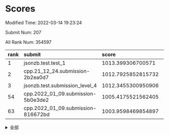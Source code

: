 # Scores

Modified Time: 2022-03-14 19:23:24

Submit Num: 207

All Rank Num: 354597

| rank |               submit               |       score        |       sigma        | pk_num |
| :--- | :--------------------------------- | :----------------- | :----------------- | :----- |
| 1    | jsonzb.test.test_1                 | 1013.399306700571  | 0.8179959883862494 | 6850   |
| 2    | cpp.21_12_24.submission-2b2ea0d7   | 1012.7925852815732 | 0.8219202092006688 | 6854   |
| 3    | jsonzb.test.submission_level_4     | 1012.3455300950906 | 0.7877974721889583 | 6856   |
| 54   | cpp.2022_01_09.submission-5b0e3de2 | 1005.4175521562405 | 0.7331350681275771 | 6853   |
| 63   | cpp.2022_01_09.submission-816672bd | 1003.9598469854897 | 0.7234857269468418 | 6851   |


<details>
<summary>全部</summary>

| rank |                 submit                 |       score        |       sigma        | pk_num |
| :--- | :------------------------------------- | :----------------- | :----------------- | :----- |
| 1    | jsonzb.test.test_1                     | 1013.399306700571  | 0.8179959883862494 | 6850   |
| 2    | cpp.21_12_24.submission-2b2ea0d7       | 1012.7925852815732 | 0.8219202092006688 | 6854   |
| 3    | jsonzb.test.submission_level_4         | 1012.3455300950906 | 0.7877974721889583 | 6856   |
| 4    | gobigger.level_3.submission_level_3_47 | 1011.6916368124494 | 0.8000759486656114 | 6854   |
| 5    | gobigger.level_3.submission_level_3_41 | 1011.4010038654403 | 0.7833349868916989 | 6854   |
| 6    | gobigger.level_3.submission_level_3_43 | 1011.2308265666143 | 0.796968916248189  | 6851   |
| 7    | gobigger.level_3.submission_level_3_5  | 1011.2063466376146 | 0.7659748555372087 | 6851   |
| 8    | gobigger.level_3.submission_level_3_12 | 1011.1798514548863 | 0.8012300996891966 | 6854   |
| 9    | gobigger.level_3.submission_level_3_30 | 1011.1452403543304 | 0.7590950080885    | 6850   |
| 10   | gobigger.level_3.submission_level_3_2  | 1011.1042514494521 | 0.7687646967510464 | 6854   |
| 11   | gobigger.level_3.submission_level_3_20 | 1011.0773384033175 | 0.7441270106884788 | 6853   |
| 12   | gobigger.level_3.submission_level_3_29 | 1010.9617014462016 | 0.7645731108237063 | 6851   |
| 13   | gobigger.level_3.submission_level_3_31 | 1010.9505853139111 | 0.7783654794928142 | 6854   |
| 14   | gobigger.level_3.submission_level_3_22 | 1010.9251795254644 | 0.7752969295348247 | 6850   |
| 15   | gobigger.level_3.submission_level_3_18 | 1010.8279616103678 | 0.7511603681956416 | 6851   |
| 16   | gobigger.level_3.submission_level_3_34 | 1010.731882876323  | 0.7619429010761811 | 6851   |
| 17   | gobigger.level_3.submission_level_3_27 | 1010.7229065335907 | 0.7714579992682619 | 6850   |
| 18   | gobigger.level_3.submission_level_3_36 | 1010.7082379028636 | 0.7561793499165372 | 6853   |
| 19   | gobigger.level_3.submission_level_3_40 | 1010.6051110565104 | 0.761153272701754  | 6853   |
| 20   | gobigger.level_3.submission_level_3_42 | 1010.5766661607369 | 0.745055749077011  | 6852   |
| 21   | gobigger.level_3.submission_level_3_19 | 1010.5023995359928 | 0.7721200706879404 | 6848   |
| 22   | gobigger.level_3.submission_level_3_49 | 1010.4958889575275 | 0.7792305947752645 | 6853   |
| 23   | gobigger.level_3.submission_level_3_8  | 1010.4459637024125 | 0.7845970694546686 | 6855   |
| 24   | gobigger.level_3.submission_level_3_6  | 1010.4233193936657 | 0.7739369434572574 | 6853   |
| 25   | gobigger.level_3.submission_level_3_11 | 1010.2055360501549 | 0.7624864186921694 | 6850   |
| 26   | gobigger.level_3.submission_level_3_37 | 1010.1872892223801 | 0.7540078920728385 | 6852   |
| 27   | gobigger.level_3.submission_level_3_24 | 1010.0330087039391 | 0.7463281929700605 | 6853   |
| 28   | gobigger.level_3.submission_level_3_33 | 1009.972988229836  | 0.7522115941692978 | 6854   |
| 29   | gobigger.level_3.submission_level_3_26 | 1009.9221874662484 | 0.7636636574439517 | 6855   |
| 30   | gobigger.level_3.submission_level_3_48 | 1009.9201042037511 | 0.7650194900959525 | 6853   |
| 31   | gobigger.level_3.submission_level_3_13 | 1009.8659013093359 | 0.7664657132820535 | 6849   |
| 32   | gobigger.level_3.submission_level_3_44 | 1009.8584824485243 | 0.7312875901289232 | 6854   |
| 33   | gobigger.level_3.submission_level_3_9  | 1009.8392024175856 | 0.7653506435111781 | 6850   |
| 34   | gobigger.level_3.submission_level_3_38 | 1009.8334209971962 | 0.7801644769592879 | 6853   |
| 35   | gobigger.level_3.submission_level_3_32 | 1009.819329583812  | 0.7440220568373456 | 6853   |
| 36   | gobigger.level_3.submission_level_3_1  | 1009.8027041829829 | 0.7387816232459016 | 6855   |
| 37   | gobigger.level_3.submission_level_3_4  | 1009.7504995920608 | 0.7570504323276016 | 6852   |
| 38   | gobigger.level_3.submission_level_3_35 | 1009.7480226830197 | 0.7559365509264641 | 6847   |
| 39   | gobigger.level_3.submission_level_3_14 | 1009.7113810416093 | 0.7714238965045543 | 6851   |
| 40   | gobigger.level_3.submission_level_3_15 | 1009.7031117454297 | 0.7572108898798021 | 6846   |
| 41   | gobigger.level_3.submission_level_3_3  | 1009.676940308107  | 0.7642747175457768 | 6859   |
| 42   | gobigger.level_3.submission_level_3_7  | 1009.535693017919  | 0.7505166125016438 | 6852   |
| 43   | gobigger.level_3.submission_level_3_10 | 1009.473444664812  | 0.7684127562573223 | 6852   |
| 44   | gobigger.level_3.submission_level_3_28 | 1009.4536151315349 | 0.7463940755606404 | 6855   |
| 45   | gobigger.level_3.submission_level_3_45 | 1009.3373859508089 | 0.7628159103046442 | 6858   |
| 46   | gobigger.level_3.submission_level_3_17 | 1009.2729599359125 | 0.7652373137478485 | 6853   |
| 47   | gobigger.level_3.submission_level_3_21 | 1009.2728726589255 | 0.7473663869925077 | 6852   |
| 48   | gobigger.level_3.submission_level_3_16 | 1009.2709723986901 | 0.7931095194724087 | 6856   |
| 49   | gobigger.level_3.submission_level_3_0  | 1008.7377574787781 | 0.758674100772439  | 6853   |
| 50   | gobigger.level_3.submission_level_3_23 | 1008.7294857068133 | 0.7306190011331731 | 6851   |
| 51   | gobigger.level_3.submission_level_3_39 | 1008.6192631801983 | 0.7608684097733753 | 6852   |
| 52   | gobigger.level_3.submission_level_3_46 | 1008.4241688753193 | 0.7507948318944698 | 6848   |
| 53   | gobigger.level_3.submission_level_3_25 | 1007.9948989673929 | 0.7286541027659976 | 6848   |
| 54   | cpp.2022_01_09.submission-5b0e3de2     | 1005.4175521562405 | 0.7331350681275771 | 6853   |
| 55   | gobigger.level_1.submission_level_1_41 | 1005.0826195680697 | 0.7157617214288436 | 6848   |
| 56   | gobigger.level_1.submission_level_1_35 | 1004.8274431896094 | 0.7409917545196781 | 6854   |
| 57   | gobigger.level_1.submission_level_1_49 | 1004.7533141518335 | 0.7210956050907389 | 6854   |
| 58   | gobigger.level_1.submission_level_1_9  | 1004.7428914788765 | 0.7164424025342417 | 6850   |
| 59   | gobigger.level_1.submission_level_1_13 | 1004.6252127510556 | 0.7102054207812689 | 6850   |
| 60   | gobigger.level_1.submission_level_1_18 | 1004.3833920852003 | 0.7241762299396706 | 6850   |
| 61   | gobigger.level_1.submission_level_1_34 | 1004.2270752019905 | 0.7177170722519137 | 6851   |
| 62   | gobigger.level_1.submission_level_1_4  | 1004.1191768331319 | 0.7105489882847508 | 6850   |
| 63   | cpp.2022_01_09.submission-816672bd     | 1003.9598469854897 | 0.7234857269468418 | 6851   |
| 64   | gobigger.level_1.submission_level_1_2  | 1003.9397601057912 | 0.7127156236842138 | 6847   |
| 65   | gobigger.level_1.submission_level_1_42 | 1003.9295820947999 | 0.7147789894688796 | 6858   |
| 66   | gobigger.level_1.submission_level_1_11 | 1003.9260935128503 | 0.7134785980430222 | 6851   |
| 67   | gobigger.level_1.submission_level_1_16 | 1003.8357774597379 | 0.7240248252027288 | 6856   |
| 68   | gobigger.level_1.submission_level_1_44 | 1003.8089612925683 | 0.7100613216944237 | 6857   |
| 69   | gobigger.level_1.submission_level_1_32 | 1003.7844744481956 | 0.7109658271863082 | 6855   |
| 70   | gobigger.level_1.submission_level_1_3  | 1003.7654710585609 | 0.7192279914782848 | 6851   |
| 71   | gobigger.level_1.submission_level_1_25 | 1003.7652032196345 | 0.7179022792927802 | 6852   |
| 72   | gobigger.level_1.submission_level_1_46 | 1003.7335141238425 | 0.718810751842391  | 6852   |
| 73   | gobigger.level_1.submission_level_1_33 | 1003.6772992194698 | 0.7101831787400598 | 6844   |
| 74   | gobigger.level_1.submission_level_1_0  | 1003.6548922496271 | 0.7184786248667565 | 6850   |
| 75   | gobigger.level_1.submission_level_1_30 | 1003.6151562449246 | 0.711806373640249  | 6850   |
| 76   | gobigger.level_1.submission_level_1_27 | 1003.5747141309446 | 0.711726649144174  | 6851   |
| 77   | gobigger.level_1.submission_level_1_47 | 1003.5231260737477 | 0.7228031262207946 | 6853   |
| 78   | gobigger.level_1.submission_level_1_6  | 1003.5215926949589 | 0.7132813632962666 | 6854   |
| 79   | gobigger.level_1.submission_level_1_12 | 1003.4846347188126 | 0.7176271661914854 | 6849   |
| 80   | gobigger.level_1.submission_level_1_36 | 1003.4308824645898 | 0.7162257852813112 | 6853   |
| 81   | gobigger.level_1.submission_level_1_23 | 1003.4023236262328 | 0.7042343070486196 | 6848   |
| 82   | gobigger.level_1.submission_level_1_14 | 1003.3758439334524 | 0.6985200419938375 | 6850   |
| 83   | gobigger.level_1.submission_level_1_21 | 1003.2670660982619 | 0.7257656450286191 | 6848   |
| 84   | gobigger.level_1.submission_level_1_26 | 1003.2095910222766 | 0.7130126499371885 | 6850   |
| 85   | gobigger.level_1.submission_level_1_5  | 1003.1897513240223 | 0.7146790233035325 | 6847   |
| 86   | gobigger.level_1.submission_level_1_48 | 1003.188222374288  | 0.7082719599386381 | 6855   |
| 87   | gobigger.level_1.submission_level_1_8  | 1003.1721240168849 | 0.7204861107373828 | 6849   |
| 88   | gobigger.level_1.submission_level_1_28 | 1003.1576411071111 | 0.7126317614475188 | 6855   |
| 89   | gobigger.level_1.submission_level_1_29 | 1003.088903106834  | 0.7218111855866379 | 6853   |
| 90   | gobigger.level_1.submission_level_1_19 | 1003.0729619306175 | 0.720662645728608  | 6855   |
| 91   | gobigger.level_1.submission_level_1_1  | 1002.8945707000303 | 0.7245935828963903 | 6853   |
| 92   | gobigger.level_1.submission_level_1_38 | 1002.8586880172456 | 0.7166068873773026 | 6851   |
| 93   | gobigger.level_1.submission_level_1_17 | 1002.8242173184889 | 0.705720810263696  | 6849   |
| 94   | gobigger.level_1.submission_level_1_31 | 1002.7463183079072 | 0.7190476690339478 | 6846   |
| 95   | gobigger.level_1.submission_level_1_40 | 1002.636856968879  | 0.7234378560476674 | 6854   |
| 96   | gobigger.level_1.submission_level_1_20 | 1002.4238677520016 | 0.7127085148384389 | 6858   |
| 97   | gobigger.level_1.submission_level_1_39 | 1002.3951556750135 | 0.7177102852159396 | 6851   |
| 98   | gobigger.level_1.submission_level_1_7  | 1002.3763303667318 | 0.7125503890253938 | 6848   |
| 99   | gobigger.level_1.submission_level_1_10 | 1002.3762933555104 | 0.7051541457712746 | 6847   |
| 100  | gobigger.level_1.submission_level_1_43 | 1002.3428491005503 | 0.7147946105011489 | 6847   |
| 101  | gobigger.level_1.submission_level_1_37 | 1002.3052764579007 | 0.7251291258259612 | 6850   |
| 102  | gobigger.level_1.submission_level_1_24 | 1002.2539373808969 | 0.7047017458216489 | 6854   |
| 103  | gobigger.level_1.submission_level_1_22 | 1002.1736787425458 | 0.715234447895242  | 6855   |
| 104  | gobigger.level_1.submission_level_1_15 | 1002.0598914454318 | 0.7136843432186026 | 6854   |
| 105  | gobigger.level_1.submission_level_1_45 | 1001.6162078494568 | 0.7110124618005    | 6855   |
| 106  | gobigger.random.submission_random_40   | 997.326228776479   | 0.7110349671520024 | 6853   |
| 107  | gobigger.random.submission_random_16   | 997.1458135431049  | 0.7024134582800121 | 6856   |
| 108  | gobigger.random.submission_random_19   | 996.9218013875808  | 0.7063006143767936 | 6855   |
| 109  | gobigger.random.submission_random_43   | 996.8397737664798  | 0.7049034681965741 | 6856   |
| 110  | gobigger.random.submission_random_24   | 996.8177558876686  | 0.722746426941523  | 6856   |
| 111  | gobigger.random.submission_random_8    | 996.7869446028744  | 0.7066509175549673 | 6847   |
| 112  | gobigger.random.submission_random_46   | 996.6526545593399  | 0.694284602536516  | 6858   |
| 113  | gobigger.random.submission_random_13   | 996.6519312594447  | 0.7187129779696944 | 6852   |
| 114  | gobigger.random.submission_random_17   | 996.604696881276   | 0.7195407192375455 | 6845   |
| 115  | gobigger.random.submission_random_48   | 996.5831573103761  | 0.7202762709537851 | 6853   |
| 116  | gobigger.random.submission_random_6    | 996.5496137329324  | 0.7224728968573028 | 6853   |
| 117  | gobigger.random.submission_random_26   | 996.5327173923699  | 0.7058749544768967 | 6851   |
| 118  | gobigger.random.submission_random_11   | 996.4485484997504  | 0.6992273438296985 | 6850   |
| 119  | gobigger.random.submission_random_28   | 996.3911292459741  | 0.7031189635116984 | 6850   |
| 120  | gobigger.random.submission_random_20   | 996.3132468344705  | 0.7175210193630436 | 6851   |
| 121  | gobigger.random.submission_random_21   | 996.3068785237531  | 0.7104786435305844 | 6852   |
| 122  | gobigger.random.submission_random_36   | 996.2381328888686  | 0.7123655716519137 | 6855   |
| 123  | gobigger.random.submission_random_39   | 996.2179176088131  | 0.7031347540617159 | 6853   |
| 124  | gobigger.random.submission_random_29   | 996.21171233642    | 0.7320184987145331 | 6850   |
| 125  | gobigger.random.submission_random_14   | 996.1819063705525  | 0.7089669428216249 | 6857   |
| 126  | gobigger.random.submission_random_33   | 996.1643231672481  | 0.7067747912752507 | 6852   |
| 127  | gobigger.random.submission_random_38   | 996.1593756102271  | 0.710973181195126  | 6849   |
| 128  | gobigger.random.submission_random_4    | 996.153839488214   | 0.7108580400821721 | 6851   |
| 129  | gobigger.random.submission_random_35   | 996.0967301887353  | 0.7142225378552657 | 6850   |
| 130  | gobigger.random.submission_random_23   | 996.0640998765715  | 0.7090158156803662 | 6854   |
| 131  | gobigger.random.submission_random_37   | 996.0092951079489  | 0.7059043390674193 | 6850   |
| 132  | gobigger.random.submission_random_0    | 995.9475386799089  | 0.7073844933765371 | 6855   |
| 133  | gobigger.random.submission_random_41   | 995.9295209268051  | 0.7058173839116264 | 6848   |
| 134  | gobigger.random.submission_random_32   | 995.900128202971   | 0.7122780707574977 | 6852   |
| 135  | gobigger.random.submission_random_2    | 995.872214017325   | 0.7270086071569818 | 6853   |
| 136  | gobigger.random.submission_random_9    | 995.792499475273   | 0.7057159296190532 | 6853   |
| 137  | gobigger.random.submission_random_22   | 995.7046315039784  | 0.7406963701011116 | 6857   |
| 138  | gobigger.random.submission_random_42   | 995.6817342654151  | 0.7145489557069944 | 6854   |
| 139  | gobigger.random.submission_random_12   | 995.6262714773168  | 0.7074770073106986 | 6854   |
| 140  | gobigger.random.submission_random_25   | 995.5607086007543  | 0.7017169456440306 | 6848   |
| 141  | gobigger.random.submission_random_47   | 995.5098549326761  | 0.7020607923393881 | 6851   |
| 142  | gobigger.random.submission_random_30   | 995.49728332944    | 0.7015691780570094 | 6845   |
| 143  | gobigger.random.submission_random_49   | 995.4640958967726  | 0.7382398021089946 | 6858   |
| 144  | gobigger.random.submission_random_44   | 995.3863218818906  | 0.716102645293758  | 6855   |
| 145  | gobigger.random.submission_random_31   | 995.3177940018338  | 0.6994337194431056 | 6852   |
| 146  | gobigger.random.submission_random_5    | 995.2758783117916  | 0.7087340220198208 | 6854   |
| 147  | gobigger.random.submission_random_34   | 995.2482420744537  | 0.710769387419822  | 6845   |
| 148  | gobigger.random.submission_random_18   | 995.2455996695631  | 0.7069719976983401 | 6851   |
| 149  | gobigger.random.submission_random_45   | 995.222052937212   | 0.7095211141741065 | 6849   |
| 150  | gobigger.random.submission_random_27   | 995.1266745237448  | 0.721449046209751  | 6855   |
| 151  | gobigger.random.submission_random_10   | 994.9428847317258  | 0.7130796934656477 | 6857   |
| 152  | gobigger.random.submission_random_7    | 994.9273779322182  | 0.7139599800720307 | 6850   |
| 153  | gobigger.random.submission_random_15   | 994.9237886234538  | 0.7202041848150986 | 6854   |
| 154  | gobigger.random.submission_random_1    | 994.8958340880165  | 0.7074826876127446 | 6851   |
| 155  | gobigger.random.submission_random_3    | 994.7880255951909  | 0.72186335547047   | 6855   |
| 156  | gobigger.level_2.submission_level_2_45 | 994.4068235265509  | 0.7456864179224413 | 6849   |
| 157  | gobigger.level_2.submission_level_2_20 | 994.3889138844464  | 0.7204545671268161 | 6849   |
| 158  | gobigger.level_2.submission_level_2_46 | 993.6945402370744  | 0.7194768929718612 | 6851   |
| 159  | gobigger.level_2.submission_level_2_42 | 993.5702934265196  | 0.745942249786051  | 6851   |
| 160  | gobigger.level_2.submission_level_2_39 | 993.0617929212442  | 0.7382928978430445 | 6856   |
| 161  | gobigger.level_2.submission_level_2_35 | 993.0598040475087  | 0.7474794399001664 | 6853   |
| 162  | gobigger.level_2.submission_level_2_22 | 992.8645673214799  | 0.7485472177081081 | 6850   |
| 163  | gobigger.level_2.submission_level_2_2  | 992.8270957176836  | 0.7480594918587173 | 6852   |
| 164  | gobigger.level_2.submission_level_2_0  | 992.8104934457544  | 0.725321074416351  | 6850   |
| 165  | gobigger.level_2.submission_level_2_11 | 992.7896652776112  | 0.7388729834447582 | 6848   |
| 166  | gobigger.level_2.submission_level_2_26 | 992.7652747724826  | 0.7606172648272987 | 6855   |
| 167  | gobigger.level_2.submission_level_2_47 | 992.7622831400386  | 0.7334942350996702 | 6853   |
| 168  | gobigger.level_2.submission_level_2_24 | 992.5948865559785  | 0.756639713536395  | 6850   |
| 169  | gobigger.level_2.submission_level_2_16 | 992.4962967415568  | 0.7410141010811134 | 6854   |
| 170  | gobigger.level_2.submission_level_2_43 | 992.3534954123683  | 0.7400444172562546 | 6850   |
| 171  | gobigger.level_2.submission_level_2_3  | 992.3368542036036  | 0.7284590266497654 | 6855   |
| 172  | gobigger.level_2.submission_level_2_44 | 992.318169851395   | 0.7429462909533708 | 6851   |
| 173  | gobigger.level_2.submission_level_2_13 | 992.2810150996789  | 0.7445295069865664 | 6854   |
| 174  | gobigger.level_2.submission_level_2_6  | 992.2407421795552  | 0.7401739611113423 | 6855   |
| 175  | gobigger.level_2.submission_level_2_34 | 992.1553576530671  | 0.7543639270796236 | 6850   |
| 176  | gobigger.level_2.submission_level_2_18 | 992.1277029384439  | 0.7491469557379347 | 6855   |
| 177  | gobigger.level_2.submission_level_2_17 | 992.1266823391805  | 0.7351097314464565 | 6851   |
| 178  | gobigger.level_2.submission_level_2_21 | 992.1008526437611  | 0.752299019417883  | 6850   |
| 179  | gobigger.level_2.submission_level_2_30 | 992.0252904543873  | 0.7547688891079843 | 6852   |
| 180  | gobigger.level_2.submission_level_2_27 | 991.9895013238448  | 0.7507345072360618 | 6853   |
| 181  | gobigger.level_2.submission_level_2_15 | 991.9411103240977  | 0.7334497195271015 | 6857   |
| 182  | gobigger.level_2.submission_level_2_41 | 991.8932343665101  | 0.7483692785075993 | 6849   |
| 183  | gobigger.level_2.submission_level_2_19 | 991.7883642848983  | 0.7500451263048648 | 6856   |
| 184  | gobigger.level_2.submission_level_2_7  | 991.7784394534249  | 0.7521220872590161 | 6857   |
| 185  | gobigger.level_2.submission_level_2_31 | 991.771540320869   | 0.729740805134019  | 6851   |
| 186  | gobigger.level_2.submission_level_2_28 | 991.7667000206152  | 0.7587432424674821 | 6855   |
| 187  | gobigger.level_2.submission_level_2_5  | 991.7505592287315  | 0.7315151862654794 | 6856   |
| 188  | gobigger.level_2.submission_level_2_40 | 991.6845821923793  | 0.7684996477580245 | 6849   |
| 189  | gobigger.level_2.submission_level_2_37 | 991.6194364887581  | 0.7642678553708457 | 6853   |
| 190  | gobigger.level_2.submission_level_2_33 | 991.6078276473895  | 0.7588960691831261 | 6851   |
| 191  | gobigger.level_2.submission_level_2_32 | 991.5738968520365  | 0.7509469583044506 | 6854   |
| 192  | gobigger.level_2.submission_level_2_14 | 991.5410643214199  | 0.72927430033619   | 6852   |
| 193  | gobigger.level_2.submission_level_2_10 | 991.4990361108039  | 0.7529239522583441 | 6850   |
| 194  | gobigger.level_2.submission_level_2_1  | 991.4762435203776  | 0.7557910284504205 | 6858   |
| 195  | gobigger.level_2.submission_level_2_49 | 991.4415616270563  | 0.7528552097059263 | 6851   |
| 196  | gobigger.level_2.submission_level_2_12 | 991.3549621836662  | 0.7640050317100828 | 6853   |
| 197  | gobigger.level_2.submission_level_2_48 | 991.2785363975648  | 0.7523593069217619 | 6854   |
| 198  | gobigger.level_2.submission_level_2_23 | 991.1565224014176  | 0.7441382626720888 | 6854   |
| 199  | gobigger.level_2.submission_level_2_36 | 991.1449494865799  | 0.7534378028431667 | 6854   |
| 200  | gobigger.level_2.submission_level_2_25 | 990.9237827123915  | 0.7873425942655169 | 6845   |
| 201  | gobigger.level_2.submission_level_2_4  | 990.1468015937093  | 0.764358293813235  | 6851   |
| 202  | gobigger.level_2.submission_level_2_8  | 990.1257024560538  | 0.7700190180448584 | 6853   |
| 203  | gobigger.level_2.submission_level_2_38 | 989.8802529346555  | 0.7755841791861071 | 6856   |
| 204  | gobigger.level_2.submission_level_2_29 | 989.8637754843379  | 0.782804250981053  | 6860   |
| 205  | gobigger.level_2.submission_level_2_9  | 989.5206494217387  | 0.7707736220750355 | 6849   |
| 206  | gobigger.none.submission_none_1        | 974.9698952692323  | 1.5757284364543396 | 6852   |
| 207  | gobigger.none.submission_none_0        | 974.6760914196927  | 1.674280774822324  | 6852   |

</details>